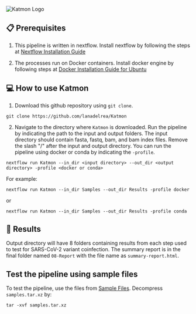 ![Katmon Logo](https://github.com/lanadelrea/Katmon/blob/main/assets/katmon-logo.PNG)

## :clipboard: Prerequisites
1) This pipeline is written in nextflow. Install nextflow by following the steps at [Nextflow Installation Guide](https://www.nextflow.io/docs/latest/getstarted.html#installation)

2) The processes run on Docker containers. Install docker engine by following steps at [Docker Installation Guide for Ubuntu](https://docs.docker.com/engine/install/ubuntu/)

## :computer: How to use Katmon
1) Download this github repository using `git clone`.
```
git clone https://github.com/lanadelrea/Katmon
```

2) Navigate to the directory where `Katmon` is downloaded. Run the pipeline by indicating the path to the input and output folders. The input directory should contain fasta, fastq, bam, and bam index files. Remove the slash "/" after the input and output directory. You can run the pipeline using docker or conda by indicating the `-profile`. 

```
nextflow run Katmon --in_dir <input directory> --out_dir <output directory> -profile <docker or conda>
```

For example:
```
nextflow run Katmon --in_dir Samples --out_dir Results -profile docker
```
or 
```
nextflow run Katmon --in_dir Samples --out_dir Results -profile conda
```

## :open_file_folder: Results
Output directory will have 8 folders containing results from each step used to test for SARS-CoV-2 variant coinfection. The summary report is in the final folder named `08-Report` with the file name as `summary-report.html`.

## Test the pipeline using sample files
To test the pipeline, use the files from [Sample Files](https://tinyurl.com/CoPi-Samples). Decompress `samples.tar.xz` by:
```
tar -xvf samples.tar.xz
```
